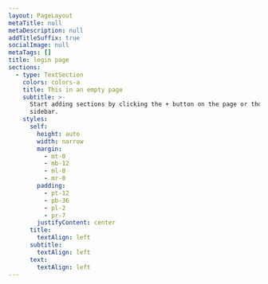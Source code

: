 ```yaml
---
layout: PageLayout
metaTitle: null
metaDescription: null
addTitleSuffix: true
socialImage: null
metaTags: []
title: login page
sections:
  - type: TextSection
    colors: colors-a
    title: This in an empty page
    subtitle: >-
      Start adding sections by clicking the + button on the page or though the
      sidebar.
    styles:
      self:
        height: auto
        width: narrow
        margin:
          - mt-0
          - mb-12
          - ml-0
          - mr-0
        padding:
          - pt-12
          - pb-36
          - pl-2
          - pr-7
        justifyContent: center
      title:
        textAlign: left
      subtitle:
        textAlign: left
      text:
        textAlign: left
---
```

